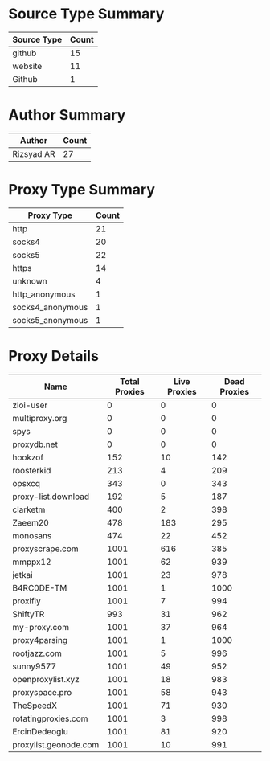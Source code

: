 # Source Type Summary

| Source Type | Count |
|-------------|-------|
| github | 15 |
| website | 11 |
| Github | 1 |


# Author Summary

| Author | Count |
|--------|-------|
| Rizsyad AR | 27 |


# Proxy Type Summary

| Proxy Type | Count |
|------------|-------|
| http | 21 |
| socks4 | 20 |
| socks5 | 22 |
| https | 14 |
| unknown | 4 |
| http_anonymous | 1 |
| socks4_anonymous | 1 |
| socks5_anonymous | 1 |


# Proxy Details

| Name | Total Proxies | Live Proxies | Dead Proxies |
|------|---------------|--------------|---------------|
| zloi-user | 0 | 0 | 0 |
| multiproxy.org | 0 | 0 | 0 |
| spys | 0 | 0 | 0 |
| proxydb.net | 0 | 0 | 0 |
| hookzof | 152 | 10 | 142 |
| roosterkid | 213 | 4 | 209 |
| opsxcq | 343 | 0 | 343 |
| proxy-list.download | 192 | 5 | 187 |
| clarketm | 400 | 2 | 398 |
| Zaeem20 | 478 | 183 | 295 |
| monosans | 474 | 22 | 452 |
| proxyscrape.com | 1001 | 616 | 385 |
| mmppx12 | 1001 | 62 | 939 |
| jetkai | 1001 | 23 | 978 |
| B4RC0DE-TM | 1001 | 1 | 1000 |
| proxifly | 1001 | 7 | 994 |
| ShiftyTR | 993 | 31 | 962 |
| my-proxy.com | 1001 | 37 | 964 |
| proxy4parsing | 1001 | 1 | 1000 |
| rootjazz.com | 1001 | 5 | 996 |
| sunny9577 | 1001 | 49 | 952 |
| openproxylist.xyz | 1001 | 18 | 983 |
| proxyspace.pro | 1001 | 58 | 943 |
| TheSpeedX | 1001 | 71 | 930 |
| rotatingproxies.com | 1001 | 3 | 998 |
| ErcinDedeoglu | 1001 | 81 | 920 |
| proxylist.geonode.com | 1001 | 10 | 991 |
